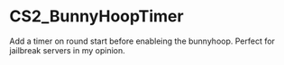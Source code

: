 # CS2_BunnyHoopTimer
Add a timer on round start before enableing the bunnyhoop. Perfect for jailbreak servers in my opinion.

